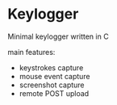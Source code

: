 # Keylogger
Minimal keylogger written in C

main features:

 * keystrokes capture
 * mouse event capture
 * screenshot capture
 * remote POST upload
